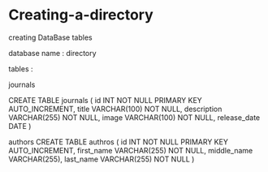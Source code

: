 # Creating-a-directory

creating DataBase tables

database name : directory

tables :

journals

CREATE TABLE journals (
  id INT NOT NULL PRIMARY KEY AUTO_INCREMENT,
  title VARCHAR(100) NOT NULL,
  description VARCHAR(255) NOT NULL,
  image VARCHAR(100) NOT NULL,
  release_date DATE
)


authors
CREATE TABLE authros (
  id INT NOT NULL PRIMARY KEY AUTO_INCREMENT,
  first_name VARCHAR(255) NOT NULL,
  middle_name VARCHAR(255),
  last_name VARCHAR(255) NOT NULL
)
